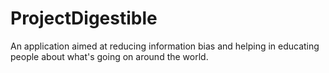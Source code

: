 # ProjectDigestible
An application aimed at reducing information bias and helping in educating people about what's going on around the world.
